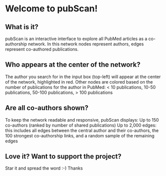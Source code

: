 # Welcome to pubScan!

## What is it?
pubScan is an interactive interface to explore all PubMed articles as a co-authorship network. In this network
nodes represent authors, edges represent co-authored publications.

## Who appears at the center of the network?
The author you search for in the input box (top-left) will appear at the center of the network, highlighted in red.
Other nodes are colored based on the number of publications for the author in PubMed:
 < 10 publications,  10-50 publications,  50-100 publications,  > 100 publications

## Are all co-authors shown?
To keep the network readable and responsive, pubScan displays:
Up to 150 co-authors (ranked by number of shared publications)
Up to 2,000 edges: this includes all edges between the central author and their co-authors, the 100 strongest co-authorship links, and a random sample of the remaining edges

## Love it? Want to support the project?
Star it and spread the word :-) Thanks
